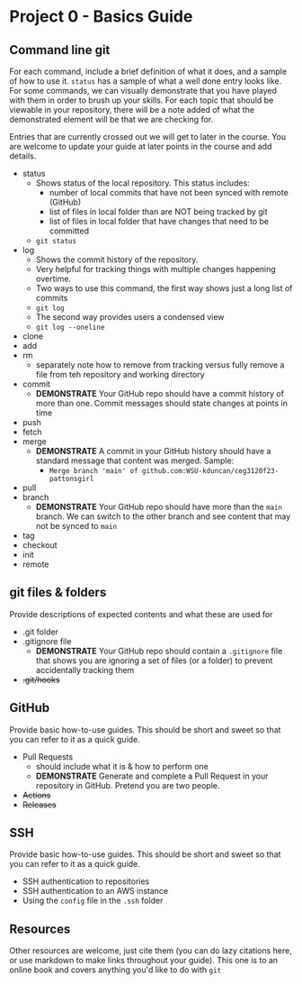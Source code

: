 # Project 0 - Basics Guide

## Command line git

For each command, include a brief definition of what it does, and a sample of how to use it. `status` has a sample of what a well done entry looks like.  For some commands, we can visually demonstrate that you have played with them in order to brush up your skills.  For each topic that should be viewable in your repository, there will be a note added of what the demonstrated element will be that we are checking for.

Entries that are currently crossed out we will get to later in the course.  You are welcome to update your guide at later points in the course and add details.

- status
  - Shows status of the local repository. This status includes:
    - number of local commits that have not been synced with remote (GitHub)
    - list of files in local folder than are NOT being tracked by git
    - list of files in local folder that have changes that need to be committed
  - `git status`
- log
    - Shows the commit history of the repository.
    - Very helpful for tracking things with multiple changes happening overtime.
    - Two ways to use this command, the first way shows just a long list of commits
    - `git log`
    - The second way provides users a condensed view
    - `git log --oneline`
- clone
- add
- rm
  - separately note how to remove from tracking versus fully remove a file from teh repository and working directory
- commit
  - **DEMONSTRATE** Your GitHub repo should have a commit history of more than one.  Commit messages should state changes at points in time
- push
- fetch
- merge
  - **DEMONSTRATE** A commit in your GitHub history should have a standard message that content was merged.  Sample:
    - `Merge branch 'main' of github.com:WSU-kduncan/ceg3120f23-pattonsgirl`
- pull
- branch
  - **DEMONSTRATE** Your GitHub repo should have more than the `main` branch.  We can switch to the other branch and see content that may not be synced to `main`
- tag
- checkout
- init
- remote

## git files & folders

Provide descriptions of expected contents and what these are used for

- .git folder
- .gitignore file
  - **DEMONSTRATE** Your GitHub repo should contain a `.gitignore` file that shows you are ignoring a set of files (or a folder) to prevent accidentally tracking them
- ~~.git/hooks~~

## GitHub

Provide basic how-to-use guides.  This should be short and sweet so that you can refer to it as a quick guide.

- Pull Requests
  - should include what it is & how to perform one
  - **DEMONSTRATE** Generate and complete a Pull Request in your repository in GitHub.  Pretend you are two people.
- ~~Actions~~
- ~~Releases~~

## SSH

Provide basic how-to-use guides.  This should be short and sweet so that you can refer to it as a quick guide.

- SSH authentication to repositories
- SSH authentication to an AWS instance
- Using the `config` file in the `.ssh` folder

## Resources
Other resources are welcome, just cite them (you can do lazy citations here, or use markdown to make links throughout your guide).  This one is to an online book and covers anything you'd like to do with `git`
